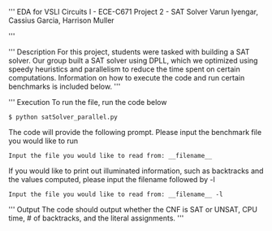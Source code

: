 '''
EDA for VSLI Circuits I - ECE-C671
Project 2 - SAT Solver
Varun Iyengar, Cassius Garcia, Harrison Muller

'''

'''
Description
For this project, students were tasked with building a SAT solver. Our group built a SAT solver using DPLL, which we optimized using speedy heuristics and parallelism to reduce the time spent on certain computations. Information on how to execute the code and run certain benchmarks is included below.
'''

'''
Execution
To run the file, run the code below

	$ python satSolver_parallel.py 

The code will provide the following prompt. Please input the benchmark file you would like to run

	Input the file you would like to read from: __filename__

If you would like to print out illuminated information, such as backtracks and the values computed, please input the filename followed by -l

	Input the file you would like to read from: __filename__ -l

'''
Output
The code should output whether the CNF is SAT or UNSAT, CPU time, # of backtracks, and the literal assignments.
'''
